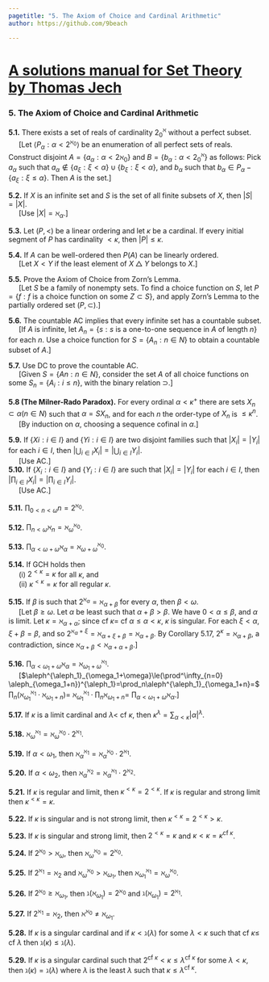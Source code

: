 ```yaml
---
pagetitle: "5. The Axiom of Choice and Cardinal Arithmetic"
author: https://github.com/9beach

---
```

# [A solutions manual for Set Theory by Thomas Jech](README.md)
### 5. The Axiom of Choice and Cardinal Arithmetic

**5.1.** There exists a set of reals of cardinality $2^\aleph_0$ without a
perfect subset.
\
&nbsp;$\quad$[Let $\langle P_\alpha :\alpha < 2^{\aleph_0}\rangle$ be an
enumeration of all perfect sets of reals. Construct disjoint $A=\{a_\alpha
:\alpha <2\aleph_0\}$ and $B=\{b_\alpha :\alpha <2^\aleph_0\}$ as follows:
Pick $a_\alpha$
such that $a_\alpha\notin \{a_\xi :\xi <\alpha \}\cup \{b_\xi :\xi <\alpha
\}$, and $b_\alpha$ such that $b_\alpha\in P_\alpha -\{a_\xi :\xi\le\alpha
\}$. Then $A$ is the set.]

**5.2.** If $X$ is an infinite set and $S$ is the set of all finite subsets
of $X$, then $|S| = |X|$.
\
&nbsp;$\quad$[Use $|X| =\aleph_\alpha$.]

**5.3.** Let $(P, <)$ be a linear ordering and let $\kappa$ be a cardinal.
If every initial segment of $P$ has cardinality $< \kappa$, then
$|P |\le \kappa$.

**5.4.** If $A$ can be well-ordered then $P(A)$ can be linearly ordered.
\
&nbsp;$\quad$[Let $X < Y$ if the least element of $X\bigtriangleup Y$ belongs
to $X$.]

**5.5.** Prove the Axiom of Choice from Zorn’s Lemma.
\
&nbsp;$\quad$[Let $S$ be a family of nonempty sets. To find a choice function
on $S$, let $P = \{f : f$ is a choice function on some $Z\subset S\}$, and
apply Zorn’s Lemma to the partially ordered set $(P,\subset)$.]

**5.6.** The countable AC implies that every infinite set has a countable
subset.
\
&nbsp;$\quad$[If $A$ is infinite, let $A_n = \{s : s$ is a one-to-one
sequence in $A$ of length $n\}$ for each $n$. Use a choice function for
$S = \{A_n : n\in N \}$ to obtain a countable subset of $A$.]

**5.7.** Use DC to prove the countable AC.
\
&nbsp;$\quad$[Given $S = \{An : n\in N\}$, consider the set $A$ of all choice
functions on some $S_n = \{A_i : i\le n\}$, with the binary relation
$\supset$.]

**5.8 (The Milner-Rado Paradox).** For every ordinal $\alpha < \kappa^+$
there are sets $X_n\subset\alpha (n\in N)$ such that $\alpha =S
X_n$, and for each $n$ the order-type of $X_n$ is $\le \kappa^n$.
\
&nbsp;$\quad$[By induction on $\alpha$, choosing a sequence cofinal in
$\alpha$.]

**5.9.** If $\{Xi :i\in I\}$ and $\{Yi :i\in I\}$ are two disjoint
families such that $|X_i|=|Y_i|$ for each $i\in I$, then $|\bigcup_{i\in I}
X_i| = |\bigcup_{i\in I} Y_i|$.
\
&nbsp;$\quad$[Use AC.]
\
**5.10.** If $\{X_i :i\in I\}$ and $\{Y_i :i\in I\}$ are such that $|X_i|=|Y_i|$
for each $i\in I$, then $|\prod_{i\in I} X_i| = |\prod_{i\in I} Y_i|$.
\
&nbsp;$\quad$[Use AC.]

**5.11.** $\prod_{0<n<\omega}n=2^{\aleph_0}$.

**5.12.** $\prod_{n<\omega}\aleph_n=\aleph^{\aleph_0}_\omega$.

**5.13.** $\prod_{\alpha<\omega+\omega}\aleph_\alpha=\aleph^{\aleph_0}_{
\omega+\omega}$.

**5.14.** If GCH holds then
\
&nbsp;$\quad$(i) $2^{<\kappa}  =\kappa$  for all $\kappa$, and
\
&nbsp;$\quad$(ii) $\kappa^{<\kappa}  = \kappa$  for all regular $\kappa$.

**5.15.** If $\beta$ is such that $2^{\aleph_\alpha} =\aleph_{\alpha +\beta}$
for every $\alpha$, then $\beta <\omega$.
\
&nbsp;$\quad$[Let $\beta\ge\omega$. Let $\alpha$ be least such that
$\alpha +\beta >\beta$. We have $0 <\alpha\le\beta$, and
$\alpha$ is limit. Let $\kappa  =\aleph_{\alpha +\alpha}$; since cf $\kappa=$
cf $\alpha\le\alpha < \kappa$, $\kappa$ is singular. For each $\xi <\alpha$,
$\xi +\beta =\beta$, and so $2^{\aleph_\alpha +\xi} =\aleph_{\alpha +\xi
+\beta} =\aleph_{\alpha +\beta}$. By Corollary 5.17, $2^\kappa=
\aleph_{\alpha +\beta}$, a contradiction, since $\aleph_{\alpha +\beta}
<\aleph_{\alpha +\alpha +\beta}$.]

**5.16.** $\prod_{\alpha<\omega_1+\omega}\aleph_\alpha=\aleph^{\aleph_1}_{\omega_1+
\omega}$.
\
&nbsp;$\quad$[$\aleph^{\aleph_1}_{\omega_1+\omega}\le(\prod^\infty_{n=0}
\aleph_{\omega_1+n})^{\aleph_1}=\prod_n\aleph^{\aleph_1}_{\omega_1+n}=$
$\prod_n(\aleph^{\aleph_1}_{\omega_1}\cdot\aleph_{\omega_1+n})=$
$\aleph^{\aleph_1}_{\omega_1}\cdot\prod_n\aleph_{\omega_1+n}=$
$\prod_{\alpha<\omega_1+\omega}\aleph_{\alpha}$.]

**5.17.** If $\kappa$ is a limit cardinal and $\lambda<$ cf $\kappa$,
then $\kappa^\lambda =\sum_{\alpha <\kappa}|\alpha|^\lambda$.

**5.18.** $\aleph^{\aleph_1}_\omega =\aleph^{\aleph_0}_\omega\cdot 2^{
\aleph_1}$.

**5.19.** If $\alpha <\omega_1$, then $\aleph_\alpha^{\aleph_1} =
\aleph^{\aleph_0}_\alpha\cdot 2^{\aleph_1}$.

**5.20.** If $\alpha <\omega_2$, then $\aleph_\alpha^{\aleph_2} =
\aleph^{\aleph_1}_\alpha\cdot 2^{\aleph_2}$.

**5.21.** If $\kappa$  is regular and limit, then $\kappa^{<\kappa}=
2^{<\kappa}$. If $\kappa$  is regular and strong limit then $\kappa^{<\kappa}
= \kappa$.

**5.22.** If $\kappa$  is singular and is not strong limit, then $\kappa
^{<\kappa}  = 2^{<\kappa}  > \kappa$.

**5.23.** If $\kappa$ is singular and strong limit, then $2^{<\kappa}=\kappa$
and $\kappa <\kappa  = \kappa^{\text{cf }\kappa}$.

**5.24.** If $2^{\aleph_0} >\aleph_\omega$, then $\aleph^{\aleph_0}_\omega
= 2^{\aleph_0}$.

**5.25.** If $2^{\aleph_1}=\aleph_2$ and $\aleph^{\aleph_0}_\omega>
\aleph_{\omega_1}$, then $\aleph^{\aleph_1}_{\omega_1}=
\aleph^{\aleph_0}_{\omega}$.

**5.26.** If $2^{\aleph_0}\ge\aleph_{\omega_1}$, then
$\gimel(\aleph_{\omega_1})=2^{\aleph_0}$ and $\gimel(\aleph_{\omega_1})=
2^{\aleph_1}$.

**5.27.** If $2^{\aleph_1}=\aleph_2$, then $\aleph^{\aleph_0}\neq\aleph_
{\omega_1}$.

**5.28.** If $\kappa$ is a singular cardinal and if $\kappa <\gimel(\lambda)$
for some $\lambda<\kappa$ such that cf $\kappa \le$ cf $\lambda$ then
$\gimel(\kappa )\le\gimel(\lambda)$.

**5.29.** If $\kappa$ is a singular cardinal such that $2^{
\text{cf }\kappa}<\kappa \le \lambda^{\text{cf }\kappa}$  for some
$\lambda<\kappa$, then $\gimel(\kappa)=\gimel(\lambda)$ where $\lambda$ is
the least $\lambda$ such that $\kappa\le\lambda^{\text{cf }\kappa}$.
